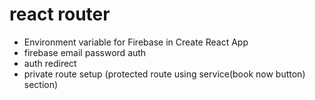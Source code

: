 # react router

- Environment variable for Firebase in Create React App
- firebase email password auth
- auth redirect
- private route setup
  (protected route using service(book now button) section)
